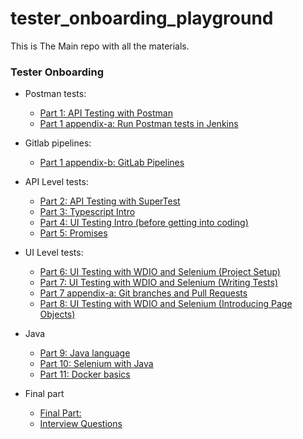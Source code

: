 # tester_onboarding_playground
This is The Main repo with all the materials. 

### Tester Onboarding 

 - Postman tests:  
     - [Part 1: API Testing with Postman](./tester_onboarding/Part1.md)  
     - [Part 1 appendix-a: Run Postman tests in Jenkins](./tester_onboarding/Part1_appendix_a.md)  

 - Gitlab pipelines: 
    - [Part 1 appendix-b: GitLab Pipelines](./tester_onboarding/Part1_appendix_b.md)  

 - API Level tests: 
    - [Part 2: API Testing with SuperTest](./tester_onboarding/Part2.md)  
    - [Part 3: Typescript Intro](./tester_onboarding/Part3.md)  
    - [Part 4: UI Testing Intro (before getting into coding)](./tester_onboarding/Part4.md)  
    - [Part 5: Promises](./tester_onboarding/Part5.md)  

 - UI Level tests: 
    - [Part 6: UI Testing with WDIO and Selenium (Project Setup)](./tester_onboarding/Part6.md)  
    - [Part 7: UI Testing with WDIO and Selenium (Writing Tests)](./tester_onboarding/Part7.md)  
    - [Part 7 appendix-a: Git branches and Pull Requests](./tester_onboarding/Part7_appendix_a.md)  
    - [Part 8: UI Testing with WDIO and Selenium (Introducing Page Objects)](./tester_onboarding/Part8.md)  

 - Java 
    - [Part 9: Java language](./tester_onboarding/Part9.md)  
    - [Part 10: Selenium with Java](./tester_onboarding/Part10.md)  
    - [Part 11: Docker basics](./tester_onboarding/Part11.md)   

 - Final part 
     - [Final Part: ](./tester_onboarding/FinalPart.md)  
     - [Interview Questions](./tester_onboarding/InterviewQuestions.md)  

